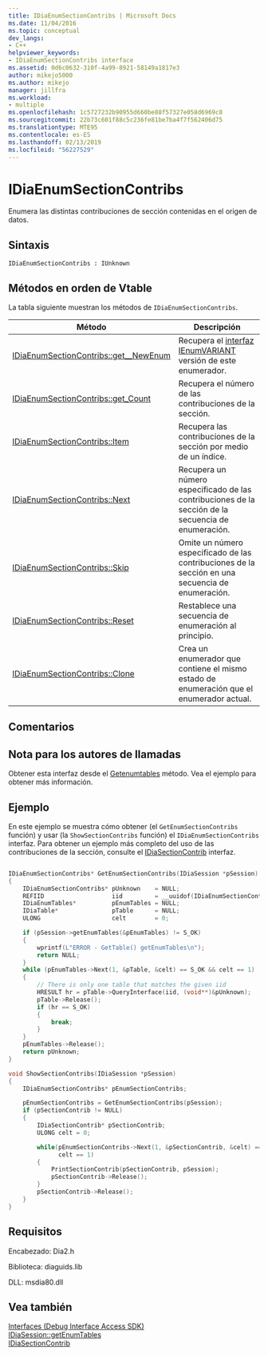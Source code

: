 ```yaml
---
title: IDiaEnumSectionContribs | Microsoft Docs
ms.date: 11/04/2016
ms.topic: conceptual
dev_langs:
- C++
helpviewer_keywords:
- IDiaEnumSectionContribs interface
ms.assetid: 0d6c0632-310f-4a99-8921-58149a1817e3
author: mikejo5000
ms.author: mikejo
manager: jillfra
ms.workload:
- multiple
ms.openlocfilehash: 1c5727232b90955d660be88f57327e058d6969c8
ms.sourcegitcommit: 22b73c601f88c5c236fe81be7ba4f7f562406d75
ms.translationtype: MTE95
ms.contentlocale: es-ES
ms.lasthandoff: 02/13/2019
ms.locfileid: "56227529"
---
```

# <a name="idiaenumsectioncontribs"></a>IDiaEnumSectionContribs
Enumera las distintas contribuciones de sección contenidas en el origen de datos.

## <a name="syntax"></a>Sintaxis

```
IDiaEnumSectionContribs : IUnknown
```

## <a name="methods-in-vtable-order"></a>Métodos en orden de Vtable
La tabla siguiente muestran los métodos de `IDiaEnumSectionContribs`.

|Método|Descripción|
|------------|-----------------|
|[IDiaEnumSectionContribs::get__NewEnum](../../debugger/debug-interface-access/idiaenumsectioncontribs-get-newenum.md)|Recupera el [interfaz IEnumVARIANT](/previous-versions/windows/desktop/api/oaidl/nn-oaidl-ienumvariant) versión de este enumerador.|
|[IDiaEnumSectionContribs::get_Count](../../debugger/debug-interface-access/idiaenumsectioncontribs-get-count.md)|Recupera el número de las contribuciones de la sección.|
|[IDiaEnumSectionContribs::Item](../../debugger/debug-interface-access/idiaenumsectioncontribs-item.md)|Recupera las contribuciones de la sección por medio de un índice.|
|[IDiaEnumSectionContribs::Next](../../debugger/debug-interface-access/idiaenumsectioncontribs-next.md)|Recupera un número especificado de las contribuciones de la sección de la secuencia de enumeración.|
|[IDiaEnumSectionContribs::Skip](../../debugger/debug-interface-access/idiaenumsectioncontribs-skip.md)|Omite un número especificado de las contribuciones de la sección en una secuencia de enumeración.|
|[IDiaEnumSectionContribs::Reset](../../debugger/debug-interface-access/idiaenumsectioncontribs-reset.md)|Restablece una secuencia de enumeración al principio.|
|[IDiaEnumSectionContribs::Clone](../../debugger/debug-interface-access/idiaenumsectioncontribs-clone.md)|Crea un enumerador que contiene el mismo estado de enumeración que el enumerador actual.|

## <a name="remarks"></a>Comentarios

## <a name="note-for-callers"></a>Nota para los autores de llamadas
Obtener esta interfaz desde el [Getenumtables](../../debugger/debug-interface-access/idiasession-getenumtables.md) método. Vea el ejemplo para obtener más información.

## <a name="example"></a>Ejemplo
En este ejemplo se muestra cómo obtener (el `GetEnumSectionContribs` función) y usar (la `ShowSectionContribs` función) el `IDiaEnumSectionContribs` interfaz. Para obtener un ejemplo más completo del uso de las contribuciones de la sección, consulte el [IDiaSectionContrib](../../debugger/debug-interface-access/idiasectioncontrib.md) interfaz.

```C++

IDiaEnumSectionContribs* GetEnumSectionContribs(IDiaSession *pSession)
{
    IDiaEnumSectionContribs* pUnknown    = NULL;
    REFIID                   iid         = __uuidof(IDiaEnumSectionContribs);
    IDiaEnumTables*          pEnumTables = NULL;
    IDiaTable*               pTable      = NULL;
    ULONG                    celt        = 0;

    if (pSession->getEnumTables(&pEnumTables) != S_OK)
    {
        wprintf(L"ERROR - GetTable() getEnumTables\n");
        return NULL;
    }
    while (pEnumTables->Next(1, &pTable, &celt) == S_OK && celt == 1)
    {
        // There is only one table that matches the given iid
        HRESULT hr = pTable->QueryInterface(iid, (void**)&pUnknown);
        pTable->Release();
        if (hr == S_OK)
        {
            break;
        }
    }
    pEnumTables->Release();
    return pUnknown;
}

void ShowSectionContribs(IDiaSession *pSession)
{
    IDiaEnumSectionContribs* pEnumSectionContribs;

    pEnumSectionContribs = GetEnumSectionContribs(pSession);
    if (pSectionContrib != NULL)
    {
        IDiaSectionContrib* pSectionContrib;
        ULONG celt = 0;

        while(pEnumSectionContribs->Next(1, &pSectionContrib, &celt) == S_OK &&
              celt == 1)
        {
            PrintSectionContrib(pSectionContrib, pSession);
            pSectionContrib->Release();
        }
        pSectionContrib->Release();
    }
}
```

## <a name="requirements"></a>Requisitos
Encabezado: Dia2.h

Biblioteca: diaguids.lib

DLL: msdia80.dll

## <a name="see-also"></a>Vea también
[Interfaces (Debug Interface Access SDK)](../../debugger/debug-interface-access/interfaces-debug-interface-access-sdk.md)  
[IDiaSession::getEnumTables](../../debugger/debug-interface-access/idiasession-getenumtables.md)  
[IDiaSectionContrib](../../debugger/debug-interface-access/idiasectioncontrib.md)
